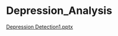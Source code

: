 # Depression_Analysis





[Depression Detection1.pptx](https://github.com/abdalnassef/DepressionDetection/files/8639120/Depression.Detection1.pptx)
